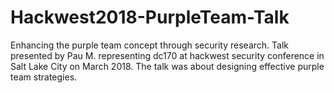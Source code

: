 # Hackwest2018-PurpleTeam-Talk
Enhancing the purple team concept through security research. Talk presented by Pau M. representing dc170 at hackwest security conference in Salt Lake City on March 2018. The talk was about designing effective purple team strategies.
